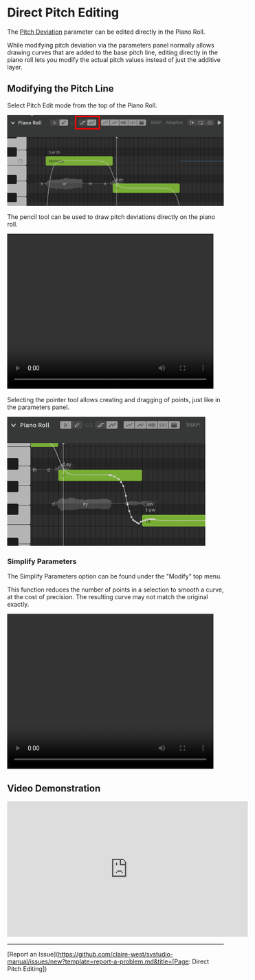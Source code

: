 # Direct Pitch Editing

The [Pitch Deviation](editing-parameters.md) parameter can be edited directly in the Piano Roll.

While modifying pitch deviation via the parameters panel normally allows drawing curves that are added to the base pitch line, editing directly in the piano roll lets you modify the actual pitch values instead of just the additive layer.

## Modifying the Pitch Line

Select Pitch Edit mode from the top of the Piano Roll.

![Pitch Edit Mode](/img/parameters/pitch-edit-mode.png)

The pencil tool can be used to draw pitch deviations directly on the piano roll.

<video width="480" height="360" controls>
    <source src="/img/parameters/direct-freehand.mp4" type="video/mp4">
    Drawing on the Piano Roll
</video>

Selecting the pointer tool allows creating and dragging of points, just like in the parameters panel.

![Pitch Edit Mode with Pointer Tool](/img/parameters/pointer-tool-piano-roll.png)

### Simplify Parameters

The Simplify Parameters option can be found under the "Modify" top menu.

This function reduces the number of points in a selection to smooth a curve, at the cost of precision. The resulting curve may not match the original exactly.

<video width="480" height="360" controls>
    <source src="/img/parameters/simplify-parameter-piano-roll.mp4" type="video/mp4">
    Simplifying a Parameter Curve
</video>

## Video Demonstration

<iframe width="560" height="315" src="https://www.youtube-nocookie.com/embed/KwIWwpoxTiY" title="YouTube video player" frameborder="0" allowfullscreen></iframe>

---

[Report an Issue](https://github.com/claire-west/svstudio-manual/issues/new?template=report-a-problem.md&title=[Page: Direct Pitch Editing])